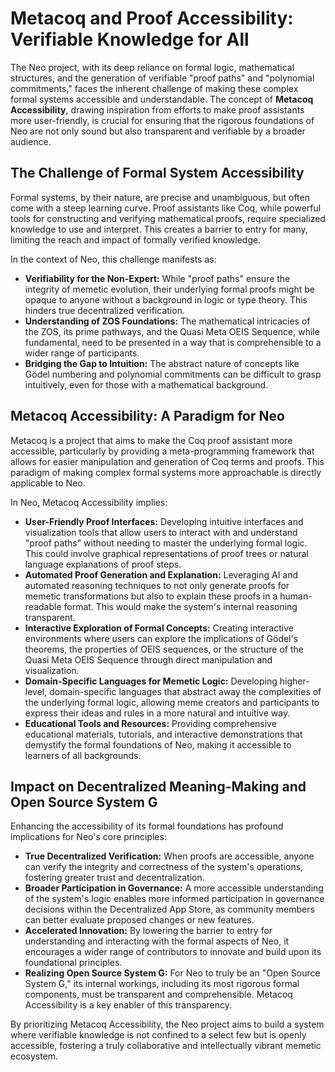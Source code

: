 # Metacoq and Proof Accessibility: Verifiable Knowledge for All

The Neo project, with its deep reliance on formal logic, mathematical structures, and the generation of verifiable "proof paths" and "polynomial commitments," faces the inherent challenge of making these complex formal systems accessible and understandable. The concept of **Metacoq Accessibility**, drawing inspiration from efforts to make proof assistants more user-friendly, is crucial for ensuring that the rigorous foundations of Neo are not only sound but also transparent and verifiable by a broader audience.

## The Challenge of Formal System Accessibility

Formal systems, by their nature, are precise and unambiguous, but often come with a steep learning curve. Proof assistants like Coq, while powerful tools for constructing and verifying mathematical proofs, require specialized knowledge to use and interpret. This creates a barrier to entry for many, limiting the reach and impact of formally verified knowledge.

In the context of Neo, this challenge manifests as:

-   **Verifiability for the Non-Expert:** While "proof paths" ensure the integrity of memetic evolution, their underlying formal proofs might be opaque to anyone without a background in logic or type theory. This hinders true decentralized verification.
-   **Understanding of ZOS Foundations:** The mathematical intricacies of the ZOS, its prime pathways, and the Quasi Meta OEIS Sequence, while fundamental, need to be presented in a way that is comprehensible to a wider range of participants.
-   **Bridging the Gap to Intuition:** The abstract nature of concepts like Gödel numbering and polynomial commitments can be difficult to grasp intuitively, even for those with a mathematical background.

## Metacoq Accessibility: A Paradigm for Neo

Metacoq is a project that aims to make the Coq proof assistant more accessible, particularly by providing a meta-programming framework that allows for easier manipulation and generation of Coq terms and proofs. This paradigm of making complex formal systems more approachable is directly applicable to Neo.

In Neo, Metacoq Accessibility implies:

-   **User-Friendly Proof Interfaces:** Developing intuitive interfaces and visualization tools that allow users to interact with and understand "proof paths" without needing to master the underlying formal logic. This could involve graphical representations of proof trees or natural language explanations of proof steps.
-   **Automated Proof Generation and Explanation:** Leveraging AI and automated reasoning techniques to not only generate proofs for memetic transformations but also to explain these proofs in a human-readable format. This would make the system's internal reasoning transparent.
-   **Interactive Exploration of Formal Concepts:** Creating interactive environments where users can explore the implications of Gödel's theorems, the properties of OEIS sequences, or the structure of the Quasi Meta OEIS Sequence through direct manipulation and visualization.
-   **Domain-Specific Languages for Memetic Logic:** Developing higher-level, domain-specific languages that abstract away the complexities of the underlying formal logic, allowing meme creators and participants to express their ideas and rules in a more natural and intuitive way.
-   **Educational Tools and Resources:** Providing comprehensive educational materials, tutorials, and interactive demonstrations that demystify the formal foundations of Neo, making it accessible to learners of all backgrounds.

## Impact on Decentralized Meaning-Making and Open Source System G

Enhancing the accessibility of its formal foundations has profound implications for Neo's core principles:

-   **True Decentralized Verification:** When proofs are accessible, anyone can verify the integrity and correctness of the system's operations, fostering greater trust and decentralization.
-   **Broader Participation in Governance:** A more accessible understanding of the system's logic enables more informed participation in governance decisions within the Decentralized App Store, as community members can better evaluate proposed changes or new features.
-   **Accelerated Innovation:** By lowering the barrier to entry for understanding and interacting with the formal aspects of Neo, it encourages a wider range of contributors to innovate and build upon its foundational principles.
-   **Realizing Open Source System G:** For Neo to truly be an "Open Source System G," its internal workings, including its most rigorous formal components, must be transparent and comprehensible. Metacoq Accessibility is a key enabler of this transparency.

By prioritizing Metacoq Accessibility, the Neo project aims to build a system where verifiable knowledge is not confined to a select few but is openly accessible, fostering a truly collaborative and intellectually vibrant memetic ecosystem.